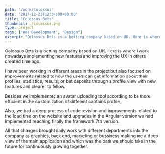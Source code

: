 ```yaml
---
path: '/work/colossus'
date: '2017-12-23T12:34:00+00:00'
title: "Colossus Bets"
thumbnail: ./colossus.png
type: project
tags: ['Web Development', "Design"]
excerpt: "Colossus Bets is a betting company based on UK. Here is where I work nowadays implementing new features and improving the UX in others created time ago."
---
```


Colossus Bets is a betting company based on UK. Here is where I work nowadays implementing new features and improving the UX in others created time ago. 

I have been working in different areas in the project but also focused on improvements related to how the users can get information about their profiles, stadistics, results, or bet deposits through a profile view with new features and clearer to follow. 

Besides we implemented an avatar uploading tool according to be more efficient in the customization of different captains profile,

Also, we had a deep process of code revision and improvements related to the load time on the website and upgrades in the Angular version we had implemented reaching finally the framework 7th version.

All that changes brought daily work with different departments into the company as graphics, back end, marketing or bussiness making me a deep view of the main application and which was the path we should take in the future for continuously growing together.
